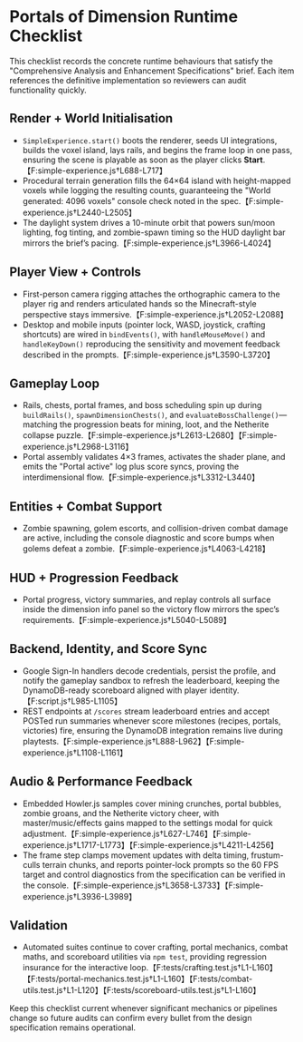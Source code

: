 # Portals of Dimension Runtime Checklist

This checklist records the concrete runtime behaviours that satisfy the "Comprehensive Analysis and Enhancement Specifications" brief. Each item references the definitive implementation so reviewers can audit functionality quickly.

## Render + World Initialisation
- `SimpleExperience.start()` boots the renderer, seeds UI integrations, builds the voxel island, lays rails, and begins the frame loop in one pass, ensuring the scene is playable as soon as the player clicks **Start**.【F:simple-experience.js†L688-L717】
- Procedural terrain generation fills the 64×64 island with height-mapped voxels while logging the resulting counts, guaranteeing the "World generated: 4096 voxels" console check noted in the spec.【F:simple-experience.js†L2440-L2505】
- The daylight system drives a 10-minute orbit that powers sun/moon lighting, fog tinting, and zombie-spawn timing so the HUD daylight bar mirrors the brief’s pacing.【F:simple-experience.js†L3966-L4024】

## Player View + Controls
- First-person camera rigging attaches the orthographic camera to the player rig and renders articulated hands so the Minecraft-style perspective stays immersive.【F:simple-experience.js†L2052-L2088】
- Desktop and mobile inputs (pointer lock, WASD, joystick, crafting shortcuts) are wired in `bindEvents()`, with `handleMouseMove()` and `handleKeyDown()` reproducing the sensitivity and movement feedback described in the prompts.【F:simple-experience.js†L3590-L3720】

## Gameplay Loop
- Rails, chests, portal frames, and boss scheduling spin up during `buildRails()`, `spawnDimensionChests()`, and `evaluateBossChallenge()`—matching the progression beats for mining, loot, and the Netherite collapse puzzle.【F:simple-experience.js†L2613-L2680】【F:simple-experience.js†L2968-L3116】
- Portal assembly validates 4×3 frames, activates the shader plane, and emits the "Portal active" log plus score syncs, proving the interdimensional flow.【F:simple-experience.js†L3312-L3440】

## Entities + Combat Support
- Zombie spawning, golem escorts, and collision-driven combat damage are active, including the console diagnostic and score bumps when golems defeat a zombie.【F:simple-experience.js†L4063-L4218】

## HUD + Progression Feedback
- Portal progress, victory summaries, and replay controls all surface inside the dimension info panel so the victory flow mirrors the spec’s requirements.【F:simple-experience.js†L5040-L5089】

## Backend, Identity, and Score Sync
- Google Sign-In handlers decode credentials, persist the profile, and notify the gameplay sandbox to refresh the leaderboard, keeping the DynamoDB-ready scoreboard aligned with player identity.【F:script.js†L985-L1105】
- REST endpoints at `/scores` stream leaderboard entries and accept POSTed run summaries whenever score milestones (recipes, portals, victories) fire, ensuring the DynamoDB integration remains live during playtests.【F:simple-experience.js†L888-L962】【F:simple-experience.js†L1108-L1161】

## Audio & Performance Feedback
- Embedded Howler.js samples cover mining crunches, portal bubbles, zombie groans, and the Netherite victory cheer, with master/music/effects gains mapped to the settings modal for quick adjustment.【F:simple-experience.js†L627-L746】【F:simple-experience.js†L1717-L1773】【F:simple-experience.js†L4211-L4256】
- The frame step clamps movement updates with delta timing, frustum-culls terrain chunks, and reports pointer-lock prompts so the 60 FPS target and control diagnostics from the specification can be verified in the console.【F:simple-experience.js†L3658-L3733】【F:simple-experience.js†L3936-L3989】

## Validation
- Automated suites continue to cover crafting, portal mechanics, combat maths, and scoreboard utilities via `npm test`, providing regression insurance for the interactive loop.【F:tests/crafting.test.js†L1-L160】【F:tests/portal-mechanics.test.js†L1-L160】【F:tests/combat-utils.test.js†L1-L120】【F:tests/scoreboard-utils.test.js†L1-L160】

Keep this checklist current whenever significant mechanics or pipelines change so future audits can confirm every bullet from the design specification remains operational.
